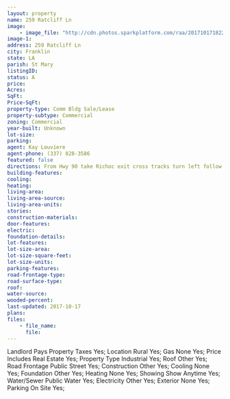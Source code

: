 ```yaml
---
layout: property
name: 259 Ratcliff Ln  
image:
    - image_file: "http://cdn.photos.sparkplatform.com/raa/20171017182201719073000000.jpg"
image-1:
address: 259 Ratcliff Ln 
city: Franklin
state: LA
parish: St Mary
listingID: 
status: A
price: 
Acres: 
SqFt: 
Price-SqFt: 
property-type: Comm Bldg Sale/Lease
property-subtype: Commercial
zoning: Commercial
year-built: Unknown
lot-size: 
parking: 
agent: Kay Louviere
agent-phone: (337) 828-3586
featured: false
directions: From Hwy 90 take Richoc exit cross tracks turn left follow road to waterfront.
building-features: 
cooling: 
heating: 
living-area: 
living-area-source: 
living-area-units: 
stories: 
construction-materials: 
door-features: 
electric: 
foundation-details: 
lot-features: 
lot-size-area: 
lot-size-square-feet: 
lot-size-units: 
parking-features: 
road-frontage-type: 
road-surface-type: 
roof: 
water-source: 
wooded-percent: 
last-updated: 2017-10-17
plans: 
files:
    - file_name:
      file:
---
```

Landlord Pays	Property Taxes	Yes;
Location	Rural	Yes;
Gas	None	Yes;
Price Includes	Real Estate	Yes;
Property Type	Industrial	Yes;
Roof	Other	Yes;
Road Frontage	Public Street	Yes;
Construction	Other	Yes;
Cooling	None	Yes;
Foundation	Other	Yes;
Heating	None	Yes;
Showing	Show Anytime	Yes;
Water/Sewer	Public Water	Yes;
Electricity	Other	Yes;
Exterior	None	Yes;
Parking	On Site	Yes;

